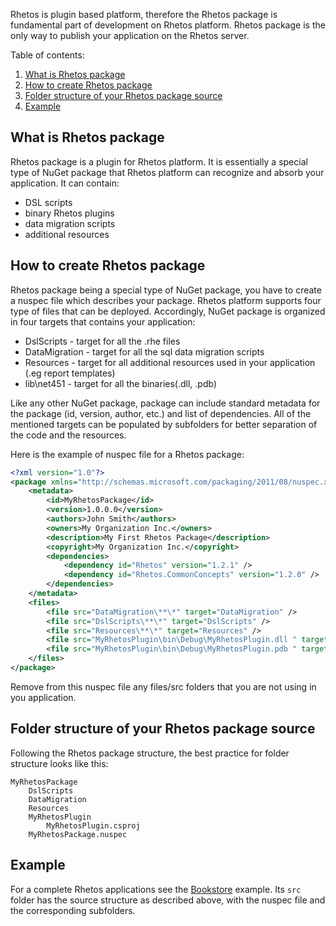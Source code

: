 ﻿Rhetos is plugin based platform, therefore the Rhetos package
is fundamental part of development on Rhetos platform.
Rhetos package is the only way to publish your application on the Rhetos server.

Table of contents:

1. [What is Rhetos package](#what-is-rhetos-package)
2. [How to create Rhetos package](#how-to-create-rhetos-package)
3. [Folder structure of your Rhetos package source](#folder-structure-of-your-rhetos-package-source)
4. [Example](#example)

## What is Rhetos package

Rhetos package is a plugin for Rhetos platform.
It is essentially a special type of NuGet package that Rhetos platform can recognize and absorb your application.
It can contain:

* DSL scripts
* binary Rhetos plugins
* data migration scripts
* additional resources

## How to create Rhetos package

Rhetos package being a special type of NuGet package,
you have to create a nuspec file which describes your package.
Rhetos platform supports four type of files that can be deployed.
Accordingly, NuGet package is organized in four targets
that contains your application:

* DslScripts - target for all the .rhe files
* DataMigration - target for all the sql data migration scripts
* Resources - target for all additional resources used in your application (.eg report templates)
* lib\net451 - target for all the binaries(.dll, .pdb)

Like any other NuGet package, package can include standard metadata
for the package (id, version, author, etc.) and list of dependencies.
All of the mentioned targets can be populated by subfolders
for better separation of the code and the resources.

Here is the example of nuspec file for a Rhetos package:

``` xml
<?xml version="1.0"?>
<package xmlns="http://schemas.microsoft.com/packaging/2011/08/nuspec.xsd">
    <metadata>
        <id>MyRhetosPackage</id>
        <version>1.0.0.0</version>
        <authors>John Smith</authors>
        <owners>My Organization Inc.</owners>
        <description>My First Rhetos Package</description>
        <copyright>My Organization Inc.</copyright>
        <dependencies>
            <dependency id="Rhetos" version="1.2.1" />
            <dependency id="Rhetos.CommonConcepts" version="1.2.0" />
        </dependencies>
    </metadata>
    <files>
        <file src="DataMigration\**\*" target="DataMigration" />
        <file src="DslScripts\**\*" target="DslScripts" />
        <file src="Resources\**\*" target="Resources" />
        <file src="MyRhetosPlugin\bin\Debug\MyRhetosPlugin.dll " target="lib\net451" />
        <file src="MyRhetosPlugin\bin\Debug\MyRhetosPlugin.pdb " target="lib\net451" />
    </files>
</package>
```

Remove from this nuspec file any files/src folders that you are not using in you application.

## Folder structure of your Rhetos package source

Following the Rhetos package structure, the best practice for folder structure looks like this:

```Text
MyRhetosPackage
    DslScripts
    DataMigration
    Resources
    MyRhetosPlugin
        MyRhetosPlugin.csproj
    MyRhetosPackage.nuspec
```

## Example

For a complete Rhetos applications see the [Bookstore](https://github.com/Rhetos/Bookstore) example.
Its `src` folder has the source structure as described above,
with the nuspec file and the corresponding subfolders.
